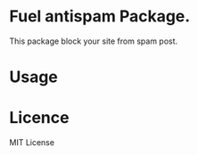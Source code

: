 # Fuel antispam Package.

This package block your site from spam post.

# Usage

# Licence

MIT License